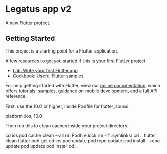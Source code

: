 # Legatus app v2

A new Flutter project.

## Getting Started

This project is a starting point for a Flutter application.

A few resources to get you started if this is your first Flutter project:

- [Lab: Write your first Flutter app](https://flutter.dev/docs/get-started/codelab)
- [Cookbook: Useful Flutter samples](https://flutter.dev/docs/cookbook)

For help getting started with Flutter, view our
[online documentation](https://flutter.dev/docs), which offers tutorials,
samples, guidance on mobile development, and a full API reference.



First, use the 10.0 or higher, inside Podfile for flutter_sound

platform :ios, 10.0

Then run this to clean caches inside your project directory:

cd ios
pod cache clean --all
rm Podfile.lock
rm -rf .symlinks/
cd ..
flutter clean
flutter pub get
cd ios
pod update
pod repo update
pod install --repo-update
pod update
pod install
cd ..

##